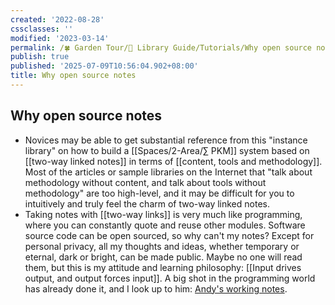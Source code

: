```yaml
---
created: '2022-08-28'
cssclasses: ''
modified: '2023-03-14'
permalink: /🍀 Garden Tour/🧰 Library Guide/Tutorials/Why open source notes.md
publish: true
published: '2025-07-09T10:56:04.902+08:00'
title: Why open source notes
---
```

## Why open source notes

- Novices may be able to get substantial reference from this "instance library" on how to build a [[Spaces/2-Area/∑ PKM]] system based on [[two-way linked notes]] in terms of [[content, tools and methodology]]. Most of the articles or sample libraries on the Internet that "talk about methodology without content, and talk about tools without methodology" are too high-level, and it may be difficult for you to intuitively and truly feel the charm of two-way linked notes.
- Taking notes with [[two-way links]] is very much like programming, where you can constantly quote and reuse other modules. Software source code can be open sourced, so why can't my notes? Except for personal privacy, all my thoughts and ideas, whether temporary or eternal, dark or bright, can be made public. Maybe no one will read them, but this is my attitude and learning philosophy: [[Input drives output, and output forces input]]. A big shot in the programming world has already done it, and I look up to him: [Andy's working notes](https://notes.andymatuschak.org/About_these_notes). 